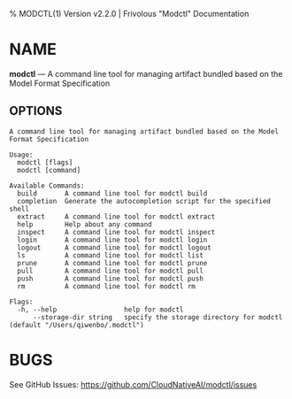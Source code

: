 % MODCTL(1) Version v2.2.0 | Frivolous "Modctl" Documentation

# NAME

**modctl** — A command line tool for managing artifact bundled based on the Model Format Specification

## OPTIONS

```shell
A command line tool for managing artifact bundled based on the Model Format Specification

Usage:
  modctl [flags]
  modctl [command]

Available Commands:
  build       A command line tool for modctl build
  completion  Generate the autocompletion script for the specified shell
  extract     A command line tool for modctl extract
  help        Help about any command
  inspect     A command line tool for modctl inspect
  login       A command line tool for modctl login
  logout      A command line tool for modctl logout
  ls          A command line tool for modctl list
  prune       A command line tool for modctl prune
  pull        A command line tool for modctl pull
  push        A command line tool for modctl push
  rm          A command line tool for modctl rm

Flags:
  -h, --help                 help for modctl
      --storage-dir string   specify the storage directory for modctl (default "/Users/qiwenbo/.modctl")
```

# BUGS

See GitHub Issues: <https://github.com/CloudNativeAI/modctl/issues>
